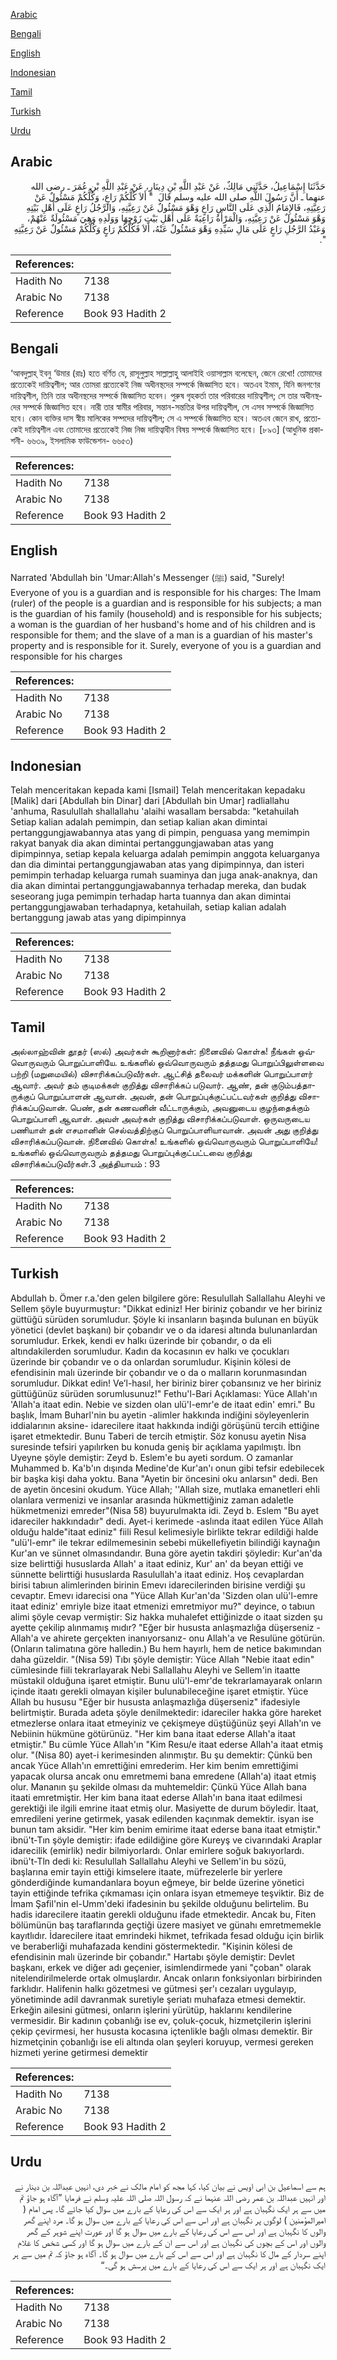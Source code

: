 [Arabic](#arabic)

[Bengali](#bengali)

[English](#english)

[Indonesian](#indonesian)

[Tamil](#tamil)

[Turkish](#turkish)

[Urdu](#urdu)

## Arabic


<div dir="rtl" lang="ar" style={{fontSize:'larger',backgroundColor:'#f8f9fa',padding:20}}>
حَدَّثَنَا إِسْمَاعِيلُ، حَدَّثَنِي مَالِكٌ، عَنْ عَبْدِ اللَّهِ بْنِ دِينَارٍ، عَنْ عَبْدِ اللَّهِ بْنِ عُمَرَ ـ رضى الله عنهما ـ أَنَّ رَسُولَ اللَّهِ صلى الله عليه وسلم قَالَ ‏ "‏ أَلاَ كُلُّكُمْ رَاعٍ، وَكُلُّكُمْ مَسْئُولٌ عَنْ رَعِيَّتِهِ، فَالإِمَامُ الَّذِي عَلَى النَّاسِ رَاعٍ وَهْوَ مَسْئُولٌ عَنْ رَعِيَّتِهِ، وَالرَّجُلُ رَاعٍ عَلَى أَهْلِ بَيْتِهِ وَهْوَ مَسْئُولٌ عَنْ رَعِيَّتِهِ، وَالْمَرْأَةُ رَاعِيَةٌ عَلَى أَهْلِ بَيْتِ زَوْجِهَا وَوَلَدِهِ وَهِيَ مَسْئُولَةٌ عَنْهُمْ، وَعَبْدُ الرَّجُلِ رَاعٍ عَلَى مَالِ سَيِّدِهِ وَهْوَ مَسْئُولٌ عَنْهُ، أَلاَ فَكُلُّكُمْ رَاعٍ وَكُلُّكُمْ مَسْئُولٌ عَنْ رَعِيَّتِهِ ‏"‏‏.‏
</div>
<div style={{backgroundColor:'#f8f9fa',padding:20, marginBottom: 10}}><table> <thead> <tr> <th>References:</th> <th></th> </tr> </thead> <tbody><tr><td>Hadith No</td><td>7138</td></tr><tr><td>Arabic No</td><td>7138</td></tr><tr><td>Reference</td><td>Book 93 Hadith 2</td></tr></tbody></table></div>

## Bengali


<div dir="ltr" lang="bn" style={{fontSize:'larger',backgroundColor:'#f8f9fa',padding:20}}>
‘আবদুল্লাহ্ ইবনু ‘উমার (রাঃ) হতে বর্ণিত যে, রাসূলুল্লাহ সাল্লাল্লাহু আলাইহি ওয়াসাল্লাম বলেছেন, জেনে রেখো! তোমাদের প্রত্যেকেই দায়িত্বশীল; আর তোমরা প্রত্যেকেই নিজ অধীনস্থদের সম্পর্কে জিজ্ঞাসিত হবে। অতএব ইমাম, যিনি জনগণের দায়িত্বশীল, তিনি তার অধীনস্থদের সম্পর্কে জিজ্ঞাসিত হবেন। পুরুষ গৃহকর্তা তার পরিবারের দায়িত্বশীল; সে তার অধীনস্থদের সম্পর্কে জিজ্ঞাসিত হবে। নারী তার স্বামীর পরিবার, সন্তান-সন্ততির উপর দায়িত্বশীল, সে এসব সম্পর্কে জিজ্ঞাসিত হবে। কোন ব্যক্তির দাস স্বীয় মালিকের সম্পদের দায়িত্বশীল; সে এ সম্পর্কে জিজ্ঞাসিত হবে। অতএব জেনে রাখ, প্রত্যেকেই দায়িত্বশীল এবং তোমাদের প্রত্যেকেই নিজ নিজ দায়িত্বাধীন বিষয় সম্পর্কে জিজ্ঞাসিত হবে। [৮৯৩] (আধুনিক প্রকাশনী- ৬৬৩৯, ইসলামিক ফাউন্ডেশন- ৬৬৫৩)
</div>
<div style={{backgroundColor:'#f8f9fa',padding:20, marginBottom: 10}}><table> <thead> <tr> <th>References:</th> <th></th> </tr> </thead> <tbody><tr><td>Hadith No</td><td>7138</td></tr><tr><td>Arabic No</td><td>7138</td></tr><tr><td>Reference</td><td>Book 93 Hadith 2</td></tr></tbody></table></div>

## English


<div dir="ltr" lang="en" style={{fontSize:'larger',backgroundColor:'#f8f9fa',padding:20}}>
Narrated 'Abdullah bin 'Umar:Allah's Messenger (ﷺ) said, "Surely! Everyone of you is a guardian and is responsible for his charges: The Imam (ruler) of the people is a guardian and is responsible for his subjects; a man is the guardian of his family (household) and is responsible for his subjects; a woman is the guardian of her husband's home and of his children and is responsible for them; and the slave of a man is a guardian of his master's property and is responsible for it. Surely, everyone of you is a guardian and responsible for his charges
</div>
<div style={{backgroundColor:'#f8f9fa',padding:20, marginBottom: 10}}><table> <thead> <tr> <th>References:</th> <th></th> </tr> </thead> <tbody><tr><td>Hadith No</td><td>7138</td></tr><tr><td>Arabic No</td><td>7138</td></tr><tr><td>Reference</td><td>Book 93 Hadith 2</td></tr></tbody></table></div>

## Indonesian


<div dir="ltr" lang="id" style={{fontSize:'larger',backgroundColor:'#f8f9fa',padding:20}}>
Telah menceritakan kepada kami [Ismail] Telah menceritakan kepadaku [Malik] dari [Abdullah bin Dinar] dari [Abdullah bin Umar] radliallahu 'anhuma, Rasulullah shallallahu 'alaihi wasallam bersabda: "ketahuilah Setiap kalian adalah pemimpin, dan setiap kalian akan dimintai pertanggungjawabannya atas yang di pimpin, penguasa yang memimpin rakyat banyak dia akan dimintai pertanggungjawaban atas yang dipimpinnya, setiap kepala keluarga adalah pemimpin anggota keluarganya dan dia dimintai pertanggungjawaban atas yang dipimpinnya, dan isteri pemimpin terhadap keluarga rumah suaminya dan juga anak-anaknya, dan dia akan dimintai pertanggungjawabannya terhadap mereka, dan budak seseorang juga pemimpin terhadap harta tuannya dan akan dimintai pertanggungjawaban terhadapnya, ketahuilah, setiap kalian adalah bertanggung jawab atas yang dipimpinnya
</div>
<div style={{backgroundColor:'#f8f9fa',padding:20, marginBottom: 10}}><table> <thead> <tr> <th>References:</th> <th></th> </tr> </thead> <tbody><tr><td>Hadith No</td><td>7138</td></tr><tr><td>Arabic No</td><td>7138</td></tr><tr><td>Reference</td><td>Book 93 Hadith 2</td></tr></tbody></table></div>

## Tamil


<div dir="ltr" lang="ta" style={{fontSize:'larger',backgroundColor:'#f8f9fa',padding:20}}>
அல்லாஹ்வின் தூதர் (ஸல்) அவர்கள் கூறினார்கள்: நினைவில் கொள்க! நீங்கள் ஒவ்வொருவரும் பொறுப்பாளியே. உங்களில் ஒவ்வொருவரும் தத்தமது பொறுப்பிலுள்ளவை பற்றி (மறுமையில்) விசாரிக்கப்படுவீர்கள். ஆட்சித் தலைவர் மக்களின் பொறுப்பாளர் ஆவார். அவர் தம் குடிமக்கள் குறித்து விசாரிக்கப் படுவார். ஆண், தன் குடும்பத்தாருக்குப் பொறுப்பாளன் ஆவான். அவன், தன் பொறுப்புக்குட்பட்டவர்கள் குறித்து விசாரிக்கப்படுவான். பெண், தன் கணவனின் வீட்டாருக்கும், அவனுடைய குழந்தைக்கும் பொறுப்பாளி ஆவாள். அவள் அவர்கள் குறித்து விசாரிக்கப்படுவாள். ஒருவருடைய பணியாள் தன் எசமானின் செல்வத்திற்குப் பொறுப்பாளியாவான். அவன் அது குறித்து விசாரிக்கப்படுவான். நினைவில் கொள்க! உங்களில் ஒவ்வொருவரும் பொறுப்பாளியே! உங்களில் ஒவ்வொருவரும் தத்தமது பொறுப்புக்குட்பட்டவை குறித்து விசாரிக்கப்படுவீர்கள்.3 அத்தியாயம் : 93
</div>
<div style={{backgroundColor:'#f8f9fa',padding:20, marginBottom: 10}}><table> <thead> <tr> <th>References:</th> <th></th> </tr> </thead> <tbody><tr><td>Hadith No</td><td>7138</td></tr><tr><td>Arabic No</td><td>7138</td></tr><tr><td>Reference</td><td>Book 93 Hadith 2</td></tr></tbody></table></div>

## Turkish


<div dir="ltr" lang="tr" style={{fontSize:'larger',backgroundColor:'#f8f9fa',padding:20}}>
Abdullah b. Ömer r.a.'den gelen bilgilere göre: Resulullah Sallallahu Aleyhi ve Sellem şöyle buyurmuştur: "Dikkat ediniz! Her biriniz çobandır ve her biriniz güttüğü sürüden sorumludur. Şöyle ki insanların başında bulunan en büyük yönetici (devlet başkanı) bir çobandır ve o da idaresi altında bulunanlardan sorumludur. Erkek, kendi ev halkı üzerinde bir çobandır, o da eli altındakilerden sorumludur. Kadın da kocasının ev halkı ve çocukları üzerinde bir çobandır ve o da onlardan sorumludur. Kişinin kölesi de efendisinin malı üzerinde bir çobandır ve o da o malların korunmasından sorumludur. Dikkat edin! Ve’l-hasıl, her biriniz birer çobansınız ve her biriniz güttüğünüz sürüden sorumlusunuz!" Fethu'l-Bari Açıklaması: Yüce Allah'ın 'Allah'a itaat edin. Nebie ve sizden olan ulü'l-emr'e de itaat edin' emri." Bu başlık, İmam Buharl'nin bu ayetin -alimler hakkında indiğini söyleyenlerin iddialarının aksine- idarecilere itaat hakkında indiği görüşünü tercih ettiğine işaret etmektedir. Bunu Taberi de tercih etmiştir. Söz konusu ayetin Nisa suresinde tefsiri yapılırken bu konuda geniş bir açıklama yapılmıştı. İbn Uyeyne şöyle demiştir: Zeyd b. Eslem'e bu ayeti sordum. O zamanlar Muhammed b. Ka'b'ın dışında Medine'de Kur'an'ı onun gibi tefsir edebilecek bir başka kişi daha yoktu. Bana "Ayetin bir öncesini oku anlarsın" dedi. Ben de ayetin öncesini okudum. Yüce Allah; ''Allah size, mutIaka emanetIeri ehIi olanlara vermenizi ve insanlar arasında hükmettiğiniz zaman adaletle hükmetmenizi emreder"(Nisa 58) buyurulmakta idi. Zeyd b. Eslem "Bu ayet idareciler hakkındadır" dedi. Ayet-i kerimede -aslında itaat edilen Yüce Allah olduğu halde"itaat ediniz" fiili Resul kelimesiyle birlikte tekrar edildiği halde "ulü'l-emr" ile tekrar edilmemesinin sebebi mükellefiyetin bilindiği kaynağın Kur'an ve sünnet olmasındandır. Buna göre ayetin takdiri şöyledir: Kur'an'da size belirttiği hususlarda Allah' a itaat ediniz, Kur' an' da beyan ettiği ve sünnette belirttiği hususlarda Rasulullah'a itaat ediniz. Hoş cevaplardan birisi tabıun alimlerinden birinin Emevı idarecilerinden birisine verdiği şu cevaptır. Emevı idarecisi ona "Yüce Allah Kur'an'da 'Sizden olan ulü'l-emre itaat ediniz' emriyle bize itaat etmenizi emretmiyor mu?" deyince, o tabıun alimi şöyle cevap vermiştir: Siz hakka muhalefet ettiğinizde o itaat sizden şu ayette çekilip alınmamış mıdır? "Eğer bir hususta anlaşmazlığa düşerseniz -Allah'a ve ahirete gerçekten inanıyorsanız- onu Allah'a ve Resulüne götürün. (Onların talimatına göre halledin.) Bu hem hayırlı, hem de netice bakımından daha güzeldir. "(Nisa 59) Tıbı şöyle demiştir: Yüce Allah "Nebie itaat edin" cümlesinde fiili tekrarlayarak Nebi Sallallahu Aleyhi ve Sellem'in itaatte müstakil olduğuna işaret etmiştir. Bunu ulü'l-emr'de tekrarlamayarak onların içinde itaatı gerekli olmayan kişiler bulunabileceğine işaret etmiştir. Yüce Allah bu hususu "Eğer bir hususta anlaşmazlığa düşerseniz" ifadesiyle belirtmiştir. Burada adeta şöyle denilmektedir: idareciler hakka göre hareket etmezlerse onlara itaat etmeyiniz ve çekişmeye düştüğünüz şeyi Allah'ın ve Nebiinin hükmüne götürünüz. "Her kim bana itaat ederse Allah'a itaat etmiştir." Bu cümle Yüce Allah'ın "Kim Resu/e itaat ederse Allah'a itaat etmiş olur. "(Nisa 80) ayet-i kerimesinden alınmıştır. Bu şu demektir: Çünkü ben ancak Yüce Allah'ın emrettiğini emrederim. Her kim benim emrettiğimi yapacak olursa ancak onu emretmemi bana emredene (Allah'a) itaat etmiş olur. Mananın şu şekilde olması da muhtemeldir: Çünkü Yüce Allah bana itaati emretmiştir. Her kim bana itaat ederse Allah'ın bana itaat edilmesi gerektiği ile ilgili emrine itaat etmiş olur. Masiyette de durum böyledir. İtaat, emredileni yerine getirmek, yasak edilenden kaçınmak demektir. isyan ise bunun tam aksidir. "Her kim benim emirime itaat ederse bana itaat etmiştir." ibnü't-Tın şöyle demiştir: ifade edildiğine göre Kureyş ve civarındaki Araplar idarecilik (emirlik) nedir bilmiyorlardı. Onlar emirlere soğuk bakıyorlardı. ibnü't-Tln dedi ki: Resulullah Sallallahu Aleyhi ve Sellem'in bu sözü, başlarına emir tayin ettiği kimselere itaate, müfrezelerle bir yerlere gönderdiğinde kumandanlara boyun eğmeye, bir belde üzerine yönetici tayin ettiğinde tefrika çıkmaması için onlara isyan etmemeye teşviktir. Biz de İmam Şafil'nin el-Umm'deki ifadesinin bu şekilde olduğunu belirtelim. Bu hadis idarecilere itaatin gerekli olduğunu ifade etmektedir. Ancak bu, Fiten bölümünün baş taraflarında geçtiği üzere masiyet ve günahı emretmemekle kayıtlıdır. İdarecilere itaat emrindeki hikmet, tefrikada fesad olduğu için birlik ve beraberliği muhafazada kendini göstermektedir. "Kişinin kölesi de efendisinin malı üzerinde bir çobandır." Hartabı şöyle demiştir: Devlet başkanı, erkek ve diğer adı geçenier, isimlendirmede yani "çoban" olarak nitelendirilmelerde ortak olmuşlardır. Ancak onların fonksiyonları birbirinden farklıdır. Halifenin halkı gözetmesi ve gütmesi şer'ı cezaları uygulayıp, yönetiminde adil davranmak suretiyle şeriatı muhafaza etmesi demektir. Erkeğin ailesini gütmesi, onların işlerini yürütüp, haklarını kendilerine vermesidir. Bir kadının çobanlığı ise ev, çoluk-çocuk, hizmetçilerin işlerini çekip çevirmesi, her hususta kocasına içtenlikle bağlı olması demektir. Bir hizmetçinin çobanlığı ise eli altında olan şeyleri koruyup, vermesi gereken hizmeti yerine getirmesi demektir
</div>
<div style={{backgroundColor:'#f8f9fa',padding:20, marginBottom: 10}}><table> <thead> <tr> <th>References:</th> <th></th> </tr> </thead> <tbody><tr><td>Hadith No</td><td>7138</td></tr><tr><td>Arabic No</td><td>7138</td></tr><tr><td>Reference</td><td>Book 93 Hadith 2</td></tr></tbody></table></div>

## Urdu


<div dir="rtl" lang="ur" style={{fontSize:'larger',backgroundColor:'#f8f9fa',padding:20}}>
ہم سے اسماعیل بن ابی اویس نے بیان کیا، کہا مجھ کو امام مالک نے خبر دی، انہیں عبداللہ بن دینار نے اور انہیں عبداللہ بن عمر رضی اللہ عنہما نے کہ رسول اللہ صلی اللہ علیہ وسلم نے فرمایا ”آگاہ ہو جاؤ تم میں سے ہر ایک نگہبان ہے اور ہر ایک سے اس کی رعایا کے بارے میں سوال کیا جائے گا۔ پس امام ( امیرالمؤمنین ) لوگوں پر نگہبان ہے اور اس سے اس کی رعایا کے بارے میں سوال ہو گا۔ مرد اپنے گھر والوں کا نگہبان ہے اور اس سے اس کی رعایا کے بارے میں سوال ہو گا اور عورت اپنے شوہر کے گھر والوں اور اس کے بچوں کی نگہبان ہے اور اس سے ان کے بارے میں سوال ہو گا اور کسی شخص کا غلام اپنے سردار کے مال کا نگہبان ہے اور اس سے اس کے بارے میں سوال ہو گا۔ آگاہ ہو جاؤ کہ تم میں سے ہر ایک نگہبان ہے اور ہر ایک سے اس کی رعایا کے بارے میں پرسش ہو گی۔“
</div>
<div style={{backgroundColor:'#f8f9fa',padding:20, marginBottom: 10}}><table> <thead> <tr> <th>References:</th> <th></th> </tr> </thead> <tbody><tr><td>Hadith No</td><td>7138</td></tr><tr><td>Arabic No</td><td>7138</td></tr><tr><td>Reference</td><td>Book 93 Hadith 2</td></tr></tbody></table></div>